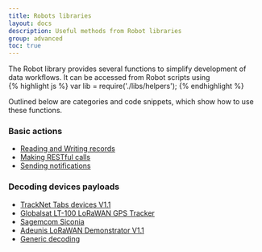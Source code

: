 ```yaml
---
title: Robots libraries
layout: docs
description: Useful methods from Robot libraries
group: advanced
toc: true
---
```


The Robot library provides several functions to simplify development of data workflows. It can be accessed from Robot scripts using  
{% highlight js %} var lib = require('./libs/helpers'); {% endhighlight %}

Outlined below are categories and code snippets, which show how to use these functions.
 
### Basic actions
* [Reading and Writing records](read-and-write)
* [Making RESTful calls](making-restful-calls)
* [Sending notifications](sending-notifications)

### Decoding devices payloads  
* [TrackNet Tabs devices V1.1](tracknet-tabs)
* [Globalsat LT-100 LoRaWAN GPS Tracker](globalsat-lt-100)
* [Sagemcom Siconia](sagemcom-siconia)
* [Adeunis LoRaWAN Demonstrator V1.1](adeunis-demonstrator)
* [Generic decoding](decoding-payloads)